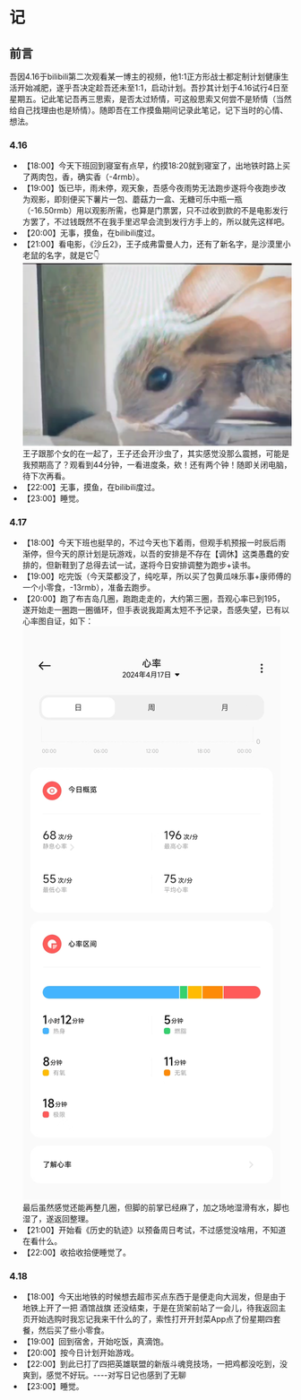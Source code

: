 # 记

## 前言
吾因4.16于bilibili第二次观看某一博主的视频，他1:1正方形战士都定制计划健康生活开始减肥，遂乎吾决定趁吾还未至1:1，启动计划。吾抄其计划于4.16试行4日至星期五。记此笔记吾再三思索，是否太过矫情，可这般思索又何尝不是矫情（当然给自己找理由也是矫情）。随即吾在工作摸鱼期间记录此笔记，记下当时的心情、想法。


### 4.16
- 【18:00】今天下班回到寝室有点早，约摸18:20就到寝室了，出地铁时路上买了两肉包，香，确实香（-4rmb）。
- 【19:00】饭已毕，雨未停，观天象，吾感今夜雨势无法跑步遂将今夜跑步改为观影，即刻便买下薯片一包、蘑菇力一盒、无糖可乐中瓶一瓶（-16.50rmb）用以观影所需，也算是门票罢，只不过收到款的不是电影发行方罢了，不过钱既然不在我手里迟早会流到发行方手上的，所以就先这样吧。
- 【20:00】无事，摸鱼，在bilibili度过。
- 【21:00】看电影，《沙丘2》，王子成弗雷曼人力，还有了新名字，是沙漠里小老鼠的名字，就是它👇<br />![小老鼠](imgs/小老鼠.png)<br />王子跟那个女的在一起了，王子还会开沙虫了，其实感觉没那么震撼，可能是我预期高了？观看到44分钟，一看进度条，欸！还有两个钟！随即关闭电脑，待下次再看。
- 【22:00】无事，摸鱼，在bilibili度过。
- 【23:00】睡觉。

### 4.17
- 【18:00】今天下班也挺早的，不过今天也下着雨，但观手机预报一时辰后雨渐停，但今天的原计划是玩游戏，以吾的安排是不存在【调休】这类愚蠢的安排的，但新鞋到了总得去试一试，遂将今日安排调整为跑步+读书。
- 【19:00】吃完饭（今天菜都没了，纯吃草，所以买了包黄瓜味乐事+康师傅的一个小零食，-13rmb），准备去跑步。
- 【20:00】跑了布吉岛几圈，跑跑走走的，大约第三圈，吾观心率已到195，遂开始走一圈跑一圈循环，但手表说我距离太短不予记录，吾感失望，已有以心率图自证，如下：<br />![心率](imgs/心率图.jpg)<br />最后虽然感觉还能再整几圈，但脚的前掌已经麻了，加之场地湿滑有水，脚也湿了，遂返回整理。
- 【21:00】开始看《历史的轨迹》以预备周日考试，不过感觉没啥用，不知道在看什么。
- 【22:00】收拾收拾便睡觉了。

### 4.18
- 【18:00】今天出地铁的时候想去超市买点东西于是便走向大润发，但是由于地铁上开了一把 酒馆战旗 还没结束，于是在货架前站了一会儿，待我返回主页开始选购时我忘记我来干什么的了，索性打开开封菜App点了份星期四套餐，然后买了些小零食。
- 【19:00】回到宿舍，开始吃饭，真滴饱。
- 【20:00】按今日计划开始游戏。
- 【22:00】到此已打了四把英雄联盟的新版斗魂竞技场，一把鸡都没吃到，没爽到，感觉不好玩。----对写日记也感到了无聊
- 【23:00】睡觉。

